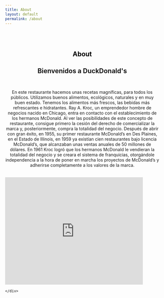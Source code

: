 ```yaml
---
title: About
layout: default
permalink: /about
---
```

<div class="container">

<h2 style="text-align: center; margin-top: 80px; color: black;">About</h2>

</div>

<div class="container-2" style="height: 60em;">

<h2 style="text-align: center;">Bienvenidos a DuckDonald's</h2>

<br>

 <div class="container-3">

<p style="text-align: center;">En este restaurante hacemos unas recetas
                magníficas, para todos los públicos. Utilizamos buenos alimentos, ecológicos,
                naturales y en muy buen estado. Tenemos los alimentos más frescos, las bebidas
                más refrescantes e hidratantes. Ray A. Kroc, un emprendedor hombre de negocios
                nacido en Chicago, entra en contacto con el establecimiento de los hermanos
                McDonald. Al ver las posibilidades de este concepto de restaurante, consigue
                primero la cesión del derecho de comercializar la marca y, posteriormente,
                compra la totalidad del negocio. Después de abrir con gran éxito, en 1955, su
                primer restaurante McDonald’s en Des Plaines, en el Estado de Illinois, en 1959
                ya existían cien restaurantes bajo licencia McDonald’s, que alcanzaban unas
                ventas anuales de 50 millones de dólares. En 1961 Kroc logró que los hermanos
                McDonald le vendieran la totalidad del negocio y se creara el sistema de
                franquicias, otorgándole independencia a la hora de poner en marcha los
                proyectos de McDonald’s y adherirse completamente a los valores de la marca.</p>
        </div>

<div class="container-4">

<br>

<div class="video-container">

 <iframe
    style="width:450px; height:350px;"
    src="https://www.youtube.com/embed/0SPwwpruGIA"
    frameborder="0"
    allow="accelerometer; autoplay; encrypted-media; gyroscope; picture-in-picture"
    allowfullscreen="allowfullscreen"></iframe>

    </div>

</div>
 </div>